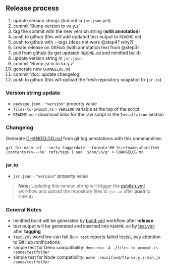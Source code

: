 ## Release process

1. update version strings (but not in `jsr.json` yet)
2. commit 'Bump version to vx.y.z'
3. tag the commit with the new version string (**with annotation**)
4. push to github (this will add updated test output to `README.md`)
5. push to github with --tags (does not work @step4? why?)
6. create release on GitHub (with annotation text from @step3)
7. pull from github (to get updated `README.md` and minified build)
8. update version string in `jsr.json` 
9. commit 'Bump jsr.io to vx.y.z'
10. generate new `CHANGELOG.md`
11. commit 'doc: update changelog'
12. push to github (this will upload the fresh repository snapshot to `jsr.io`)

### Version string update

- `package.json` - `"version"` property value
- `files-to-prompt.ts` - `VERSION` variable at the top of the script
- `README.md` - download links for the raw script in the `Installation` section

### Changelog

Generate [CHANGELOG.md](https://github.com/fry69/files-to-prompt-ts/blob/main/CHANGELOG.md) from git tag annotations with this commandline:

```shell
git for-each-ref --sort=-taggerdate --format='## %(refname:short)%n%(contents)%n---%n' refs/tags | sed 's/%n/\n/g' > CHANGELOG.md
```

### jsr.io

- `jsr.json` - `"version"` property value

> **Note:** Updating this version string will trigger the [publish.yml](https://github.com/fry69/files-to-prompt-ts/blob/main/.github/workflows/publish.yml) workflow and upload the repository files to `jsr.io` after **push** to GitHub

### General Notes

- minified build will be generated by [build.yml](https://github.com/fry69/files-to-prompt-ts/blob/main/.github/workflows/build.yml) workflow after **release**
- test output will be generated and inserted into `README.md` by [test.yml](https://github.com/fry69/files-to-prompt-ts/blob/main/.github/workflows/test.yml) after **tagging**
- `test.yml` workflow can fail (`bun test` reports failed tests), pay attention to GitHub notifications
- simple test for Deno compatibility: `deno run -A ./files-to-prompt.ts /some/testfolder`
- simple test for Node compatibility: `node ./minified/ftp-vx.y.z-min.js /some/testfolder`
